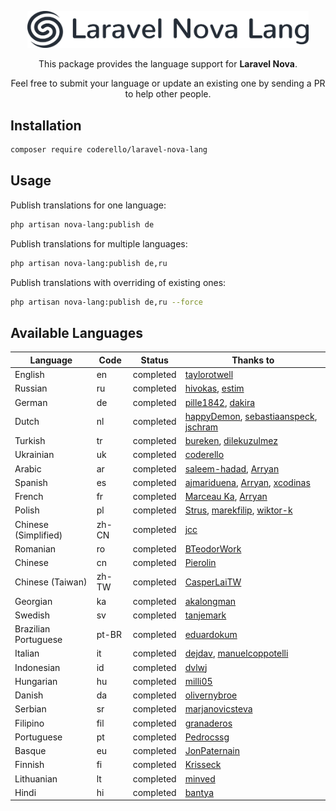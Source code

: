 <p align="center"><img alt="Laraflash" src="logo.png" width="450"></p>

<p align="center">This package provides the language support for <b>Laravel Nova</b>.</p>

<p align="center">Feel free to submit your language or update an existing one by sending a PR to help other people.</p>

## Installation

```bash
composer require coderello/laravel-nova-lang
```

## Usage

Publish translations for one language:
```bash
php artisan nova-lang:publish de
```

Publish translations for multiple languages:
```bash
php artisan nova-lang:publish de,ru
```

Publish translations with overriding of existing ones:
```bash
php artisan nova-lang:publish de,ru --force
```

## Available Languages

| Language | Code | Status | Thanks to |
| --- | --- | --- | --- |
| English | en | completed | [taylorotwell](https://github.com/taylorotwell) |
| Russian | ru | completed | [hivokas](https://github.com/hivokas), [estim](https://github.com/estim) |
| German | de | completed | [pille1842](https://github.com/pille1842), [dakira](https://github.com/dakira) |
| Dutch | nl | completed | [happyDemon](https://github.com/happyDemon), [sebastiaanspeck](https://github.com/sebastiaanspeck), [jschram](https://github.com/jschram) |
| Turkish | tr | completed | [bureken](https://github.com/bureken), [dilekuzulmez](https://github.com/dilekuzulmez) |
| Ukrainian | uk | completed | [coderello](https://github.com/coderello) |
| Arabic | ar | completed | [saleem-hadad](https://github.com/saleem-hadad), [Arryan](https://github.com/Arryan) |
| Spanish | es | completed | [ajmariduena](https://github.com/ajmariduena), [Arryan](https://github.com/Arryan), [xcodinas](https://github.com/xcodinas) |
| French | fr | completed | [Marceau Ka](https://github.com/MarceauKa), [Arryan](https://github.com/Arryan) |
| Polish | pl | completed | [Strus](https://github.com/Strus), [marekfilip](https://github.com/marekfilip), [wiktor-k](https://github.com/wiktor-k) |
| Chinese (Simplified) | zh-CN | completed | [jcc](https://github.com/jcc) |
| Romanian | ro | completed | [BTeodorWork](https://github.com/BTeodorWork) |
| Chinese | cn | completed | [Pierolin](https://github.com/Pierolin) |
| Chinese (Taiwan) | zh-TW | completed | [CasperLaiTW](https://github.com/CasperLaiTW) |
| Georgian | ka | completed | [akalongman](https://github.com/akalongman) |
| Swedish | sv | completed | [tanjemark](https://github.com/tanjemark) |
| Brazilian Portuguese | pt-BR | completed | [eduardokum](https://github.com/eduardokum) |
| Italian | it | completed | [dejdav](https://github.com/dejdav), [manuelcoppotelli](https://github.com/manuelcoppotelli) |
| Indonesian | id | completed | [dvlwj](https://github.com/dvlwj) |
| Hungarian | hu | completed | [milli05](https://github.com/milli05) |
| Danish | da | completed | [olivernybroe](https://github.com/olivernybroe) |
| Serbian | sr | completed | [marjanovicsteva](https://github.com/marjanovicsteva) |
| Filipino | fil | completed | [granaderos](https://github.com/granaderos) |
| Portuguese | pt | completed | [Pedrocssg](https://github.com/Pedrocssg) |
| Basque | eu | completed | [JonPaternain](https://github.com/JonPaternain) |
| Finnish | fi | completed | [Krisseck](https://github.com/Krisseck) |
| Lithuanian | lt | completed | [minved](https://github.com/minved) |
| Hindi | hi | completed | [bantya](https://github.com/bantya) |
